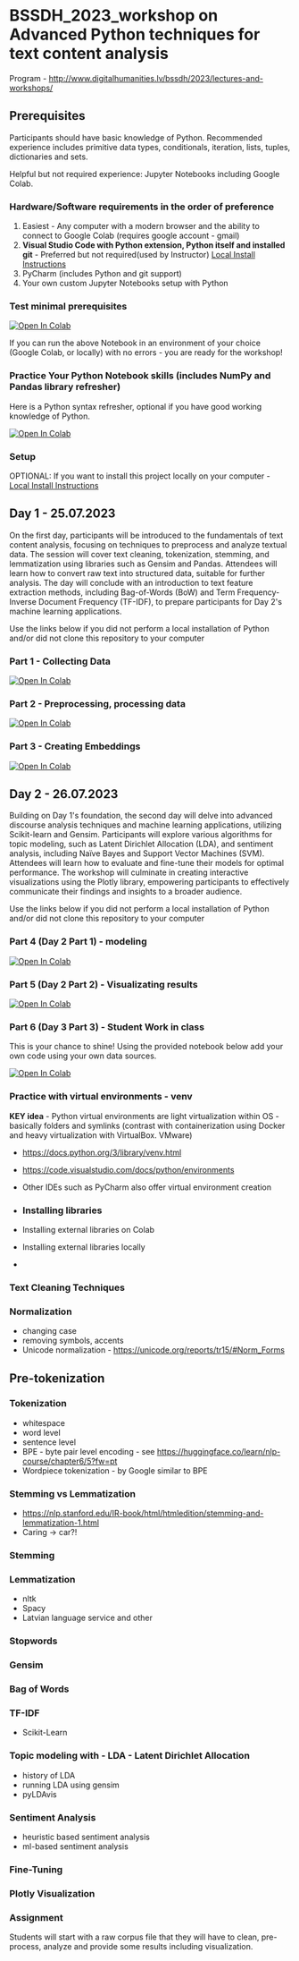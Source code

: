 # BSSDH_2023_workshop on Advanced Python techniques for text content analysis

Program - http://www.digitalhumanities.lv/bssdh/2023/lectures-and-workshops/

## Prerequisites

Participants should have basic knowledge of Python.
Recommended experience includes primitive data types, conditionals, iteration, lists, tuples, dictionaries and sets.

Helpful but not required experience: Jupyter Notebooks including Google Colab.

### Hardware/Software requirements in the order of preference

1. Easiest - Any computer with a modern browser and the ability to connect to Google Colab (requires google account - gmail)
2. **Visual Studio Code with Python extension, Python itself and installed git** - Preferred but not required(used by Instructor) [Local Install Instructions](https://github.com/ValRCS/BSSDH_2023_workshop/blob/main/INSTALL.md)
3. PyCharm (includes Python and git support)
4. Your own custom Jupyter Notebooks setup with Python

### Test minimal prerequisites

[![Open In Colab](https://colab.research.google.com/assets/colab-badge.svg)](https://colab.research.google.com/github/ValRCS/BSSDH_2023_workshop/blob/main/notebooks/test_python_setup.ipynb)

If you can run the above Notebook in an environment of your choice (Google Colab, or locally) with no errors - you are ready for the workshop!

### Practice Your Python Notebook skills (includes NumPy and Pandas library refresher)

Here is a Python syntax refresher, optional if you have good working knowledge of Python.

[![Open In Colab](https://colab.research.google.com/assets/colab-badge.svg)](https://colab.research.google.com/github/ValRCS/BSSDH_2023_workshop/blob/main/notebooks/python_colab.ipynb)



### Setup

OPTIONAL: If you want to install this project locally on your computer - [Local Install Instructions](https://github.com/ValRCS/BSSDH_2023_workshop/blob/main/INSTALL.md)

## Day 1  - 25.07.2023

On the first day, participants will be introduced to the fundamentals of text content analysis, focusing on techniques to preprocess and analyze textual data. The session will cover text cleaning, tokenization, stemming, and lemmatization using libraries such as Gensim and Pandas. Attendees will learn how to convert raw text into structured data, suitable for further analysis. The day will conclude with an introduction to text feature extraction methods, including Bag-of-Words (BoW) and Term Frequency-Inverse Document Frequency (TF-IDF), to prepare participants for Day 2's machine learning applications.

Use the links below if you did not perform a local installation of Python and/or did not clone this repository to your computer

### Part 1 - Collecting Data

[![Open In Colab](https://colab.research.google.com/assets/colab-badge.svg)](https://colab.research.google.com/github/ValRCS/BSSDH_2023_workshop/blob/main/notebooks/day1_part1.ipynb)

### Part 2 - Preprocessing, processing data

[![Open In Colab](https://colab.research.google.com/assets/colab-badge.svg)](https://colab.research.google.com/github/ValRCS/BSSDH_2023_workshop/blob/main/notebooks/day1_part2_processing.ipynb)

### Part 3 - Creating Embeddings

[![Open In Colab](https://colab.research.google.com/assets/colab-badge.svg)](https://colab.research.google.com/github/ValRCS/BSSDH_2023_workshop/blob/main/notebooks/day1_part3_embeddings.ipynb)

## Day 2 - 26.07.2023

Building on Day 1's foundation, the second day will delve into advanced discourse analysis techniques and machine learning applications, utilizing Scikit-learn and Gensim. Participants will explore various algorithms for topic modeling, such as Latent Dirichlet Allocation (LDA), and sentiment analysis, including Naïve Bayes and Support Vector Machines (SVM). Attendees will learn how to evaluate and fine-tune their models for optimal performance. The workshop will culminate in creating interactive visualizations using the Plotly library, empowering participants to effectively communicate their findings and insights to a broader audience.

Use the links below if you did not perform a local installation of Python and/or did not clone this repository to your computer

### Part 4 (Day 2 Part 1) - modeling

[![Open In Colab](https://colab.research.google.com/assets/colab-badge.svg)](https://colab.research.google.com/github/ValRCS/BSSDH_2023_workshop/blob/main/notebooks/day2_part1_modeling.ipynb)

### Part 5 (Day 2 Part 2) - Visualizating results

[![Open In Colab](https://colab.research.google.com/assets/colab-badge.svg)](https://colab.research.google.com/github/ValRCS/BSSDH_2023_workshop/blob/main/notebooks/day2_part2_visualizing_results.ipynb)

### Part 6 (Day 3 Part 3) - Student Work in class

This is your chance to shine! Using the provided notebook below add your own code using your own data sources.

[![Open In Colab](https://colab.research.google.com/assets/colab-badge.svg)](https://colab.research.google.com/github/ValRCS/BSSDH_2023_workshop/blob/main/notebooks/day2_part3_student_work.ipynb)



### Practice with virtual environments - venv

**KEY idea** - Python virtual environments are light virtualization within OS - basically folders and symlinks (contrast with containerization using Docker and heavy virtualization with VirtualBox. VMware)
* https://docs.python.org/3/library/venv.html
* https://code.visualstudio.com/docs/python/environments
* Other IDEs such as PyCharm also offer virtual environment creation

* ### Installing libraries
* Installing external libraries on Colab
* Installing external libraries locally
* 
### Text Cleaning Techniques

### Normalization
* changing case
* removing symbols, accents
* Unicode normalization - https://unicode.org/reports/tr15/#Norm_Forms

## Pre-tokenization

### Tokenization
* whitespace
* word level
* sentence level
* BPE - byte pair level encoding - see https://huggingface.co/learn/nlp-course/chapter6/5?fw=pt
* Wordpiece tokenization - by Google similar to BPE

### Stemming vs Lemmatization

* https://nlp.stanford.edu/IR-book/html/htmledition/stemming-and-lemmatization-1.html
* Caring -> car?!

### Stemming


### Lemmatization
* nltk
* Spacy
* Latvian language service and other

### Stopwords


### Gensim

### Bag of Words

### TF-IDF

* Scikit-Learn



### Topic modeling with - LDA - Latent Dirichlet Allocation

* history of LDA
* running LDA using gensim
* pyLDAvis

### Sentiment Analysis
* heuristic based sentiment analysis
* ml-based sentiment analysis

### Fine-Tuning

### Plotly Visualization

### Assignment

Students will start with a raw corpus file that they will have to clean, pre-process, analyze and provide some results including visualization.
